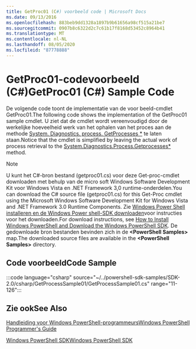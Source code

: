 ```yaml
---
title: GetProc01 (C#) voorbeeld code | Microsoft Docs
ms.date: 09/13/2016
ms.openlocfilehash: 883beb9dd1328a1897b9b61656a98cf515a21be7
ms.sourcegitcommit: 0907b8c6322d2c7c61b17f8168d53452c8964b41
ms.translationtype: MT
ms.contentlocale: nl-NL
ms.lasthandoff: 08/05/2020
ms.locfileid: "87778888"
---
```

# <a name="getproc01-c-sample-code"></a><span data-ttu-id="c8427-102">GetProc01-codevoorbeeld (C#)</span><span class="sxs-lookup"><span data-stu-id="c8427-102">GetProc01 (C#) Sample Code</span></span>

<span data-ttu-id="c8427-103">De volgende code toont de implementatie van de voor beeld-cmdlet GetProc01.</span><span class="sxs-lookup"><span data-stu-id="c8427-103">The following code shows the implementation of the GetProc01 sample cmdlet.</span></span> <span data-ttu-id="c8427-104">U ziet dat de cmdlet wordt vereenvoudigd door de werkelijke hoeveelheid werk van het ophalen van het proces aan de methode [System. Diagnostics. process. GetProcesses \*](/dotnet/api/System.Diagnostics.Process.GetProcesses) te laten staan.</span><span class="sxs-lookup"><span data-stu-id="c8427-104">Notice that the cmdlet is simplified by leaving the actual work of process retrieval to the [System.Diagnostics.Process.Getprocesses\*](/dotnet/api/System.Diagnostics.Process.GetProcesses) method.</span></span>

> [!NOTE]
> <span data-ttu-id="c8427-105">U kunt het C#-bron bestand (getproc01.cs) voor deze Get-proc-cmdlet downloaden met behulp van de micro soft Windows Software Development Kit voor Windows Vista en .NET Framework 3,0 runtime-onderdelen.</span><span class="sxs-lookup"><span data-stu-id="c8427-105">You can download the C# source file (getproc01.cs) for this Get-Proc cmdlet using the Microsoft Windows Software Development Kit for Windows Vista and .NET Framework 3.0 Runtime Components.</span></span> <span data-ttu-id="c8427-106">Zie [Windows Power Shell installeren en de Windows Power shell-SDK downloaden](/powershell/scripting/developer/installing-the-windows-powershell-sdk)voor instructies voor het downloaden.</span><span class="sxs-lookup"><span data-stu-id="c8427-106">For download instructions, see [How to Install Windows PowerShell and Download the Windows PowerShell SDK](/powershell/scripting/developer/installing-the-windows-powershell-sdk).</span></span>
> <span data-ttu-id="c8427-107">De gedownloade bron bestanden bevinden zich in de **\<PowerShell Samples>** map.</span><span class="sxs-lookup"><span data-stu-id="c8427-107">The downloaded source files are available in the **\<PowerShell Samples>** directory.</span></span>

## <a name="code-sample"></a><span data-ttu-id="c8427-108">Code voorbeeld</span><span class="sxs-lookup"><span data-stu-id="c8427-108">Code Sample</span></span>

:::code language="csharp" source="~/../powershell-sdk-samples/SDK-2.0/csharp/GetProcessSample01/GetProcessSample01.cs" range="11-126":::

## <a name="see-also"></a><span data-ttu-id="c8427-109">Zie ook</span><span class="sxs-lookup"><span data-stu-id="c8427-109">See Also</span></span>

[<span data-ttu-id="c8427-110">Handleiding voor Windows PowerShell-programmeurs</span><span class="sxs-lookup"><span data-stu-id="c8427-110">Windows PowerShell Programmer's Guide</span></span>](./windows-powershell-programmer-s-guide.md)

[<span data-ttu-id="c8427-111">Windows PowerShell SDK</span><span class="sxs-lookup"><span data-stu-id="c8427-111">Windows PowerShell SDK</span></span>](../windows-powershell-reference.md)
